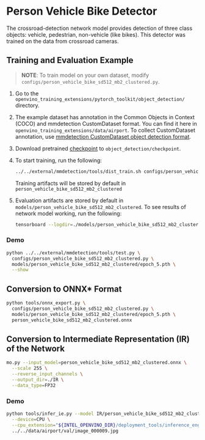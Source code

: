 # Person Vehicle Bike Detector

The crossroad-detection network model provides detection of three class objects: vehicle, pedestrian, non-vehicle (like bikes). This detector was trained on the data from crossroad cameras.


## Training and Evaluation Example

> **NOTE**: To train model on your own dataset, modify `configs/person_vehicle_bike_sd512_mb2_clustered.py`.

1. Go to the `openvino_training_extensions/pytorch_toolkit/object_detection/` directory.

2. The example dataset has annotation in the Common Objects in Context (COCO) and mmdetection CustomDataset format. You can find it here in 
   `openvino_training_extensions/data/airport`.
   To collect CustomDataset annotation, use [mmdetection CustomDataset object detection format](https://github.com/open-mmlab/mmdetection/blob/master/docs/GETTING_STARTED.md#use-my-own-datasets). 

3. Download pretrained [checkpoint](https://download.01.org/opencv/openvino_training_extensions/models/object_detection/person_vehicle_bike_sd512_mb2_clustered_epoch_21.pth) to `object_detection/checkpoint`.

4. To start training, run the following:
    ```bash
    ../../external/mmdetection/tools/dist_train.sh configs/person_vehicle_bike_sd512_mb2_clustered.py 1    
    ```
   Training artifacts will be stored by default in `person_vehicle_bike_sd512_mb2_clustered`

5. Evaluation artifacts are stored by default in `models/person_vehicle_bike_sd512_mb2_clustered`.
   To see results of network model working, run the following:
   ```bash
   tensorboard --logdir=./models/person_vehicle_bike_sd512_mb2_clustered
   ```

### Demo

```Bash
python ../../external/mmdetection/tools/test.py \
  configs/person_vehicle_bike_sd512_mb2_clustered.py \
  models/person_vehicle_bike_sd512_mb2_clustered/epoch_5.pth \
  --show
```

## Conversion to ONNX\* Format

```bash
python tools/onnx_export.py \
  configs/person_vehicle_bike_sd512_mb2_clustered.py \
  models/person_vehicle_bike_sd512_mb2_clustered/epoch_5.pth \
  person_vehicle_bike_sd512_mb2_clustered.onnx
```

## Conversion to Intermediate Representation (IR) of the Network

```bash
mo.py --input_model=person_vehicle_bike_sd512_mb2_clustered.onnx \
  --scale 255 \
  --reverse_input_channels \
  --output_dir=./IR \
  --data_type=FP32
```

### Demo

```Bash
python tools/infer_ie.py --model IR/person_vehicle_bike_sd512_mb2_clustered.xml \
  --device=CPU \
  --cpu_extension="${INTEL_OPENVINO_DIR}/deployment_tools/inference_engine/lib/intel64/libcpu_extension_avx2.so" \
  ../../data/airport/val/image_000009.jpg
```
